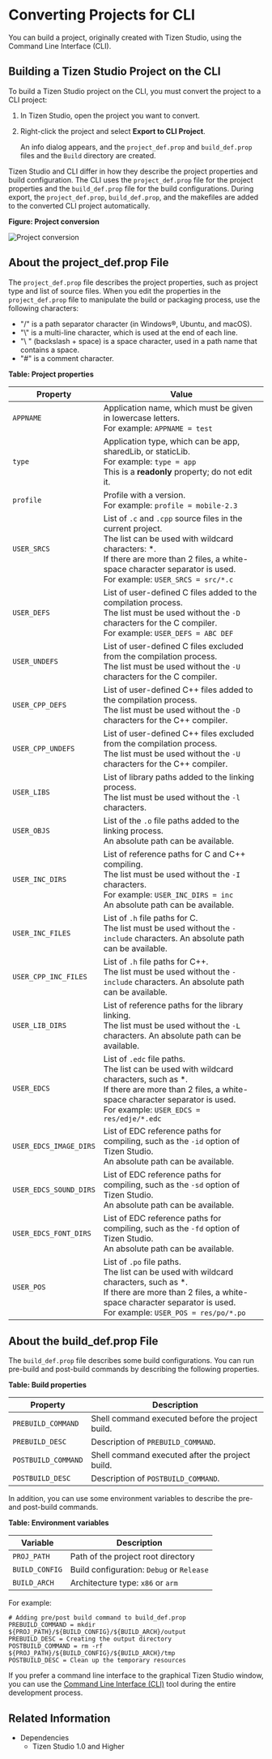 # Converting Projects for CLI

You can build a project, originally created with Tizen Studio, using the Command Line Interface (CLI).

## Building a Tizen Studio Project on the CLI

To build a Tizen Studio project on the CLI, you must convert the project to a CLI project:

1. In Tizen Studio, open the project you want to convert.

2. Right-click the project and select **Export to CLI Project**.

   An info dialog appears, and the `project_def.prop` and `build_def.prop` files and the `Build` directory are created.

Tizen Studio and CLI differ in how they describe the project properties and build configuration. The CLI uses the `project_def.prop` file for the project properties and the `build_def.prop` file for the build configurations. During export, the `project_def.prop`, `build_def.prop`, and the makefiles are added to the converted CLI project automatically.

**Figure: Project conversion**

![Project conversion](./media/project_conversion_export_to_CLI.png)

## About the project_def.prop File

The `project_def.prop` file describes the project properties, such as project type and list of source files. When you edit the properties in the `project_def.prop` file to manipulate the build or packaging process, use the following characters:

- "/" is a path separator character (in Windows&reg;, Ubuntu, and macOS).
- "\\" is a multi-line character, which is used at the end of each line.
- "\\ " (backslash + space) is a space character, used in a path name that contains a space.
- "#" is a comment character.

**Table: Project properties**

| Property               | Value                                    |
|----------------------|----------------------------------------|
| `APPNAME`              | Application name, which must be given in lowercase letters.</br>For example: `APPNAME = test` |
| `type`                 | Application type, which can be app, sharedLib, or staticLib.</br>For example: `type = app`</br>This is a **readonly** property; do not edit it. |
| `profile`              | Profile with a version.</br>For example: `profile = mobile-2.3` |
| `USER_SRCS`            | List of `.c` and `.cpp` source files in the current project.</br>The list can be used with wildcard characters: *.</br>If there are more than 2 files, a white-space character separator is used.</br>For example: `USER_SRCS = src/*.c` |
| `USER_DEFS`            | List of user-defined C files added to the compilation process.</br>The list must be used without the `-D` characters for the C compiler.</br>For example: `USER_DEFS = ABC DEF` |
| `USER_UNDEFS`          | List of user-defined C files excluded from the compilation process.</br>The list must be used without the `-U` characters for the C compiler. |
| `USER_CPP_DEFS`        | List of user-defined C++ files added to the compilation process.</br>The list must be used without the `-D` characters for the C++ compiler. |
| `USER_CPP_UNDEFS`      | List of user-defined C++ files excluded from the compilation process.</br>The list must be used without the `-U` characters for the C++ compiler. |
| `USER_LIBS`            | List of library paths added to the linking process.</br>The list must be used without the `-l` characters. |
| `USER_OBJS`            | List of the `.o` file paths added to the linking process.</br>An absolute path can be available. |
| `USER_INC_DIRS`        | List of reference paths for C and C++ compiling.</br>The list must be used without the `-I` characters.</br>For example: `USER_INC_DIRS = inc`</br>An absolute path can be available. |
| `USER_INC_FILES`       | List of `.h` file paths for C.</br>The list must be used without the `-include` characters. An absolute path can be available. |
| `USER_CPP_INC_FILES`   | List of `.h` file paths for C++.</br>The list must be used without the `-include` characters. An absolute path can be available. |
| `USER_LIB_DIRS`        | List of reference paths for the library linking.</br>The list must be used without the `-L` characters. An absolute path can be available. |
| `USER_EDCS`            | List of `.edc` file paths.</br>The list can be used with wildcard characters, such as *.</br>If there are more than 2 files, a white-space character separator is used.</br>For example: `USER_EDCS = res/edje/*.edc` |
| `USER_EDCS_IMAGE_DIRS` | List of EDC reference paths for compiling, such as the `-id` option of Tizen Studio. </br>An absolute path can be available. |
| `USER_EDCS_SOUND_DIRS` | List of EDC reference paths for compiling, such as the `-sd` option of Tizen Studio. </br>An absolute path can be available. |
| `USER_EDCS_FONT_DIRS`  | List of EDC reference paths for compiling, such as the `-fd` option of Tizen Studio. </br>An absolute path can be available. |
| `USER_POS`             | List of `.po` file paths.</br>The list can be used with wildcard characters, such as *.</br>If there are more than 2 files, a white-space character separator is used.</br>For example: `USER_POS = res/po/*.po` |

## About the build_def.prop File

The `build_def.prop` file describes some build configurations. You can run pre-build and post-build commands by describing the following properties.

**Table: Build properties**

| Property            | Description                              |
|-------------------|----------------------------------------|
| `PREBUILD_COMMAND`  | Shell command executed before the project build. |
| `PREBUILD_DESC`     | Description of `PREBUILD_COMMAND`.       |
| `POSTBUILD_COMMAND` | Shell command executed after the project build. |
| `POSTBUILD_DESC`    | Description of `POSTBUILD_COMMAND`.      |

In addition, you can use some environment variables to describe the pre- and post-build commands.

**Table: Environment variables**

| Variable       | Description                              |
|--------------|----------------------------------------|
| `PROJ_PATH`    | Path of the project root directory       |
| `BUILD_CONFIG` | Build configuration: `Debug` or `Release` |
| `BUILD_ARCH`   | Architecture type: `x86` or `arm`        |

For example:

```
# Adding pre/post build command to build_def.prop
PREBUILD_COMMAND = mkdir ${PROJ_PATH}/${BUILD_CONFIG}/${BUILD_ARCH}/output
PREBUILD_DESC = Creating the output directory
POSTBUILD_COMMAND = rm -rf ${PROJ_PATH}/${BUILD_CONFIG}/${BUILD_ARCH}/tmp
POSTBUILD_DESC = Clean up the temporary resources
```

If you prefer a command line interface to the graphical Tizen Studio window, you can use the [Command Line Interface (CLI)](/application/tizen-studio/common-tools/command-line-interface.md) tool during the entire development process.

## Related Information
* Dependencies
  - Tizen Studio 1.0 and Higher
